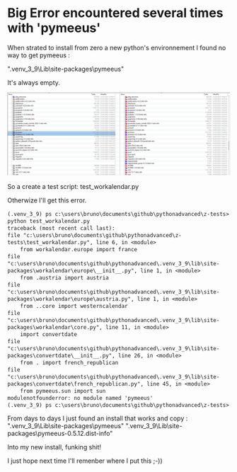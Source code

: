 # Big Error encountered several times with 'pymeeus'

When strated to install from zero a new python's environnement I found no way to get pymeeus :

"\.venv_3_9\Lib\site-packages\pymeeus"

It's always empty.

<div align="center">
  <a href="https://www.trading-et-data-analyses.com">
    <img src="2025-05-14_16h53_24.png" alt="pymeeus not present" />
  </a>
</div>

So a create a test script: test_workalendar.py

Otherwize I'll get this error.

    (.venv_3_9) ps c:\users\bruno\documents\github\pythonadvanced\z-tests> python test_workalendar.py                                                                  
    traceback (most recent call last):
    file "c:\users\bruno\documents\github\pythonadvanced\z-tests\test_workalendar.py", line 6, in <module>
        from workalendar.europe import france
    file "c:\users\bruno\documents\github\pythonadvanced\.venv_3_9\lib\site-packages\workalendar\europe\__init__.py", line 1, in <module>
        from .austria import austria
    file "c:\users\bruno\documents\github\pythonadvanced\.venv_3_9\lib\site-packages\workalendar\europe\austria.py", line 1, in <module>
        from ..core import westerncalendar
    file "c:\users\bruno\documents\github\pythonadvanced\.venv_3_9\lib\site-packages\workalendar\core.py", line 11, in <module>
        import convertdate
    file "c:\users\bruno\documents\github\pythonadvanced\.venv_3_9\lib\site-packages\convertdate\__init__.py", line 26, in <module>
        from . import french_republican
    file "c:\users\bruno\documents\github\pythonadvanced\.venv_3_9\lib\site-packages\convertdate\french_republican.py", line 45, in <module>
        from pymeeus.sun import sun
    modulenotfounderror: no module named 'pymeeus'
    (.venv_3_9) ps c:\users\bruno\documents\github\pythonadvanced\z-tests>

From days to days I just found an install that works and copy :
"\.venv_3_9\Lib\site-packages\pymeeus"
"\.venv_3_9\Lib\site-packages\pymeeus-0.5.12.dist-info"

Into my new install, funking shit!

I just hope next time I'll remenber where I put this ;-))
